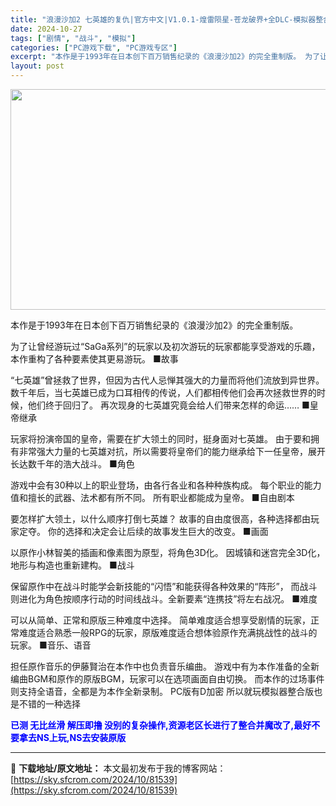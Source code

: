 ```yaml
---
title: "浪漫沙加2 七英雄的复仇|官方中文|V1.0.1-煌雷陨星-苍龙破界+全DLC-模拟器整合版|解压即撸|"
date: 2024-10-27
tags: ["剧情", "战斗", "模拟"]
categories: ["PC游戏下载", "PC游戏专区"]
excerpt: "本作是于1993年在日本创下百万销售纪录的《浪漫沙加2》的完全重制版。 为了让曾经游玩过“SaGa系列”的玩家以及初次游玩的玩家都能享受游戏的乐趣，本作重构了各种要素使其更易游玩。 ■故事 “七英雄”曾拯救了世界，但因为古代人忌惮其强大的力量而将他们流放到异世界。 数千年后，当七英雄已成为口耳相传的&hellip;"
layout: post
---
```


<img class="aligncenter size-full wp-image-81526" src="https://sky.sfcrom.com/wp-content/uploads/2024/10/2024102616042719.webp" alt="" width="616" height="353" />

本作是于1993年在日本创下百万销售纪录的《浪漫沙加2》的完全重制版。

为了让曾经游玩过“SaGa系列”的玩家以及初次游玩的玩家都能享受游戏的乐趣，本作重构了各种要素使其更易游玩。
■故事

“七英雄”曾拯救了世界，但因为古代人忌惮其强大的力量而将他们流放到异世界。
数千年后，当七英雄已成为口耳相传的传说，人们都相传他们会再次拯救世界的时候，他们终于回归了。
再次现身的七英雄究竟会给人们带来怎样的命运……
■皇帝继承

玩家将扮演帝国的皇帝，需要在扩大领土的同时，挺身面对七英雄。
由于要和拥有非常强大力量的七英雄对抗，所以需要将皇帝们的能力继承给下一任皇帝，展开长达数千年的浩大战斗。
■角色

游戏中会有30种以上的职业登场，由各行各业和各种种族构成。
每个职业的能力值和擅长的武器、法术都有所不同。
所有职业都能成为皇帝。
■自由剧本

要怎样扩大领土，以什么顺序打倒七英雄？
故事的自由度很高，各种选择都由玩家定夺。
你的选择和决定会让后续的故事发生巨大的改变。
■画面

以原作小林智美的插画和像素图为原型，将角色3D化。
因城镇和迷宫完全3D化，地形与构造也重新建构。
■战斗

保留原作中在战斗时能学会新技能的“闪悟”和能获得各种效果的“阵形”，
而战斗则进化为角色按顺序行动的时间线战斗。全新要素“连携技”将左右战况。
■难度

可以从简单、正常和原版三种难度中选择。
简单难度适合想享受剧情的玩家，正常难度适合熟悉一般RPG的玩家，原版难度适合想体验原作充满挑战性的战斗的玩家。
■音乐、语音

担任原作音乐的伊藤賢治在本作中也负责音乐编曲。
游戏中有为本作准备的全新编曲BGM和原作的原版BGM，玩家可以在选项画面自由切换。
而本作的过场事件则支持全语音，全都是为本作全新录制。
PC版有D加密 所以就玩模拟器整合版也是不错的一种选择

<span style="color: #0000ff;"><strong>已测 无比丝滑 解压即撸 没别的复杂操作,资源老区长进行了整合并魔改了,最好不要拿去NS上玩,NS去安装原版</strong></span>

---
📖 **下载地址/原文地址：** 本文最初发布于我的博客网站：[https://sky.sfcrom.com/2024/10/81539](https://sky.sfcrom.com/2024/10/81539)
